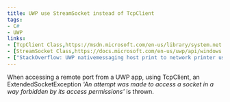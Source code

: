 ```yaml
---
title: UWP use StreamSocket instead of TcpClient
tags:
- C#
- UWP
links:
- [TcpClient Class,https://msdn.microsoft.com/en-us/library/system.net.sockets.tcpclient]
- [StreamSocket Class,https://docs.microsoft.com/en-us/uwp/api/windows.networking.sockets.streamsocket]
- ["StackOverflow: UWP nativemessaging host print to network printer using sockets in C#",https://stackoverflow.com/questions/47560323/uwp-nativemessaging-host-print-to-network-printer-using-sockets-in-c-sharp]
---
```

When accessing a remote port from a UWP app, using TcpClient, an ExtendedSocketException *'An attempt was made to access a socket in a way forbidden by its access permissions'* is thrown.
